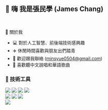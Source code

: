 ## 👋 嗨 我是張民學 (James Chang)

<br>

:adult: 關於我 <br>
- :computer: 對於人工智慧、前後端技術感興趣 <br>
- :airplane: 休閒時間喜歡與朋友出們踏青 <br>
- :email: 歡迎跟我聯絡 (minsyue0504@gmail.com)
- :musical_note: 喜歡聽中文說唱和華語歌曲

### :briefcase: 技術工具
![](https://img.shields.io/badge/-Python-lightgrey) ![](https://img.shields.io/badge/-Tensorflow-lightgrey) ![](https://img.shields.io/badge/-Keras-lightgrey) ![](https://img.shields.io/badge/-Flask-lightgrey) <br>
![](https://img.shields.io/badge/-Git-yellow) ![](https://img.shields.io/badge/-Github-yellow) ![](https://img.shields.io/badge/-Markdown-yellow) <br>
![](https://img.shields.io/badge/-VScode-green)
